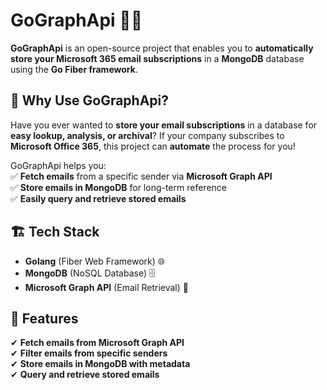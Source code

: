 # GoGraphApi 📩🚀  

**GoGraphApi** is an open-source project that enables you to **automatically store your Microsoft 365 email subscriptions** in a **MongoDB** database using the **Go Fiber framework**.  

## 📌 Why Use GoGraphApi?  
Have you ever wanted to **store your email subscriptions** in a database for **easy lookup, analysis, or archival**? If your company subscribes to **Microsoft Office 365**, this project can **automate** the process for you!  

GoGraphApi helps you:  
✅ **Fetch emails** from a specific sender via **Microsoft Graph API**  
✅ **Store emails in MongoDB** for long-term reference  
✅ **Easily query and retrieve stored emails**  

## 🏗️ Tech Stack  
- **Golang** (Fiber Web Framework) 🌐  
- **MongoDB** (NoSQL Database) 🗄️  
- **Microsoft Graph API** (Email Retrieval) 📧  

## 🚀 Features  
✔ **Fetch emails from Microsoft Graph API**  
✔ **Filter emails from specific senders**  
✔ **Store emails in MongoDB with metadata**  
✔ **Query and retrieve stored emails** 
